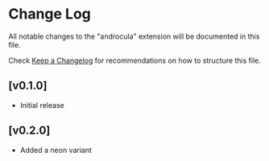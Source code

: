# Change Log

All notable changes to the "androcula" extension will be documented in this file.

Check [Keep a Changelog](http://keepachangelog.com/) for recommendations on how to structure this file.

## [v0.1.0]

- Initial release

## [v0.2.0]

- Added a neon variant

